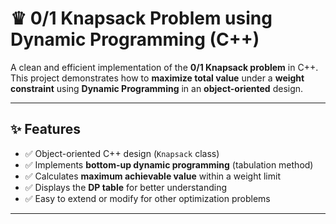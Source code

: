 # ♛ 0/1 Knapsack Problem using Dynamic Programming (C++)

A clean and efficient implementation of the **0/1 Knapsack problem** in C++.  
This project demonstrates how to **maximize total value** under a **weight constraint** using **Dynamic Programming** in an **object-oriented** design.

---

## ✨ Features

- ✅ Object-oriented C++ design (`Knapsack` class)  
- ✅ Implements **bottom-up dynamic programming** (tabulation method)  
- ✅ Calculates **maximum achievable value** within a weight limit  
- ✅ Displays the **DP table** for better understanding  
- ✅ Easy to extend or modify for other optimization problems  

---
